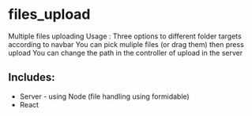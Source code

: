 # files_upload
Multiple files uploading
Usage : Three options to different folder targets according to navbar
        You can pick muliple files (or drag them) then press upload
        You can change the path in the controller of upload in the server
        
## Includes:
* Server - using Node (file handling using formidable)
* React
